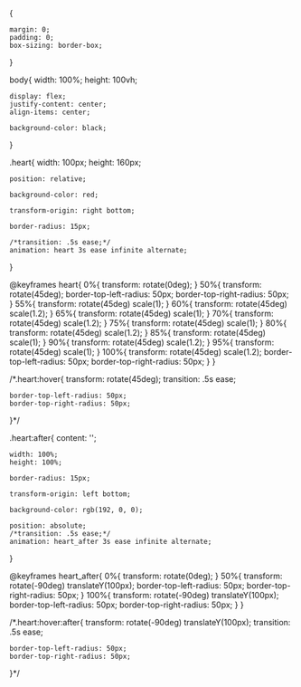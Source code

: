 {

    margin: 0;
    padding: 0;
    box-sizing: border-box;

}

body{
    width: 100%;
    height: 100vh;

    display: flex;
    justify-content: center;
    align-items: center;

    background-color: black;
}

.heart{
    width: 100px;
    height: 160px;

    position: relative;

    background-color: red;

    transform-origin: right bottom;

    border-radius: 15px;

    /*transition: .5s ease;*/
    animation: heart 3s ease infinite alternate;


}

@keyframes heart{
    0%{
    transform: rotate(0deg);
    }
    50%{
    transform: rotate(45deg);
    border-top-left-radius: 50px;
    border-top-right-radius: 50px;
    }
    55%{
        transform: rotate(45deg) scale(1);
    }
    60%{
        transform: rotate(45deg) scale(1.2);
    }
    65%{
        transform: rotate(45deg) scale(1);
    }
    70%{
        transform: rotate(45deg) scale(1.2);
    }
    75%{
        transform: rotate(45deg) scale(1);
    }
    80%{
        transform: rotate(45deg) scale(1.2);
    }
    85%{
        transform: rotate(45deg) scale(1);
    }
    90%{
        transform: rotate(45deg) scale(1.2);
    }
    95%{
        transform: rotate(45deg) scale(1);
    }
    100%{
        transform: rotate(45deg) scale(1.2);
        border-top-left-radius: 50px;
        border-top-right-radius: 50px;
    }
}


/*.heart:hover{
    transform: rotate(45deg);
    transition: .5s ease;

    border-top-left-radius: 50px;
    border-top-right-radius: 50px;

}*/

.heart:after{
    content: '';

    width: 100%;
    height: 100%;

    border-radius: 15px;

    transform-origin: left bottom;

    background-color: rgb(192, 0, 0);

    position: absolute;
    /*transition: .5s ease;*/
    animation: heart_after 3s ease infinite alternate;

}

@keyframes heart_after{
    0%{
        transform: rotate(0deg);
        }
        50%{
        transform: rotate(-90deg) translateY(100px);
        border-top-left-radius: 50px;
        border-top-right-radius: 50px;
        }
        100%{
        transform: rotate(-90deg) translateY(100px);
        border-top-left-radius: 50px;
        border-top-right-radius: 50px;
        }
}


/*.heart:hover:after{
    transform: rotate(-90deg) translateY(100px);
    transition: .5s ease;

    border-top-left-radius: 50px;
    border-top-right-radius: 50px;
}*/

<!DOCTYPE html>
<html lang="en">
<head>
    <meta charset="UTF-8">
    <meta name="viewport" content="width=device-width, initial-scale=1.0">
    <title>Te amo tanto que não cabe no meu...</title>
    <link rel="stylesheet" href="heart2.css">
</head>
<body>
    <div class="heart"></div>
</body>
</html>
